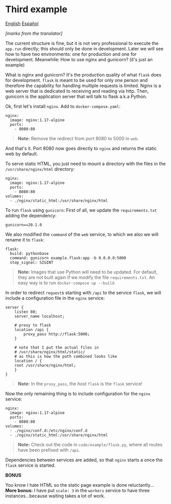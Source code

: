 # Third example

[English](README.md) [Español](README.es.md)

*[marks from the translator]*

The current structure is fine, but it is not very professional to execute
the `app.run` directly; this should only be done in
development. Later we will see how to have two environments:
one for production and one for development. Meanwhile:
How to use nginx and gunicorn? (it's just an example)

What is nginx and gunicorn? It's the production quality of what `flask` does for development. `flask` is meant to be used for only one person and therefore the capability for handling multiple requests is limited. Nginx is a web server that is dedicated to receiving and reading via http. Then, gunicorn is the application server that will talk to flask a.k.a Python. 

Ok, first let's install `nginx`. Add to `docker-compose.yaml`: 

    nginx:
      image: nginx:1.17-alpine
      ports:
        - 8080:80

> **Note:** Remove the redirect from port 8080 to 5000 in `web`. 

And that's it. Port 8080 now goes directly to `nginx` and
returns the static web by default. 

To serve static HTML, you just need to mount a directory
with the files in the `/usr/share/nginx/html` directory: 

    nginx:
      image: nginx:1.17-alpine
      ports:
        - 8080:80
    volumes:
      - ./nginx/static_html:/usr/share/nginx/html


To run `flask` using `gunicorn`: First of all, we update
the `requirements.txt` adding the dependency: 

    gunicorn==20.1.0

We also modified the `command` of the `web` service, to which we also
we will rename it to `flask`: 

    flask:
      build: pythonbase
      command: gunicorn example.flask:app -b 0.0.0.0:5000
      stop_signal: SIGINT

> **Note:** Images that use Python will need to be updated. For
> default, they are not built again if we modify the file
> `requirements.txt`. An easy way is to run
> `docker-compose up --build`. 

In order to redirect `request`s starting with `/api` to the service
`flask`, we will include a configuration file in the `nginx` service:

    server {
        listen 80;
        server_name localhost;

        # proxy to flask
        location /api {
            proxy_pass http://flask:5000;
        }

        # note that I put the actual files in
        # /usr/share/nginx/html/static/
        # as this is how the path combined looks like
        location / {
        root /usr/share/nginx/html;
        }
    }

> **Note:** In the `proxy_pass`, the *host* `flask` is the `flask` service! 

Now the only remaining thing is to include configuration for the `nginx` service: 

    nginx:
      image: nginx:1.17-alpine
      ports:
        - 8080:80
    volumes:
      - ./nginx/conf.d:/etc/nginx/conf.d
      - ./nginx/static_html:/usr/share/nginx/html

> **Note:** Check out the code in `code/example/flask.py`, where all
> routes have been prefixed with `/api`. 

Dependencies between services are added, so that `nginx` starts a
once the `flask` service is started. 

**BONUS**

You know I hate HTML so the static page example is done
reluctantly... 
**More bonus:** I have put `scale: 3` in the `workers` service to have
three instances...because waiting takes a lot of work. 